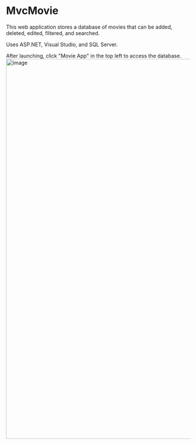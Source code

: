 # MvcMovie
This web application stores a database of movies that can be added, deleted, edited, filtered, and searched.

Uses ASP.NET, Visual Studio, and SQL Server.

After launching, click "Movie App" in the top left to access the database.
<img width="1920" height="1041" alt="image" src="https://github.com/user-attachments/assets/4c3e6017-1738-4191-ac69-19373c906740" />

